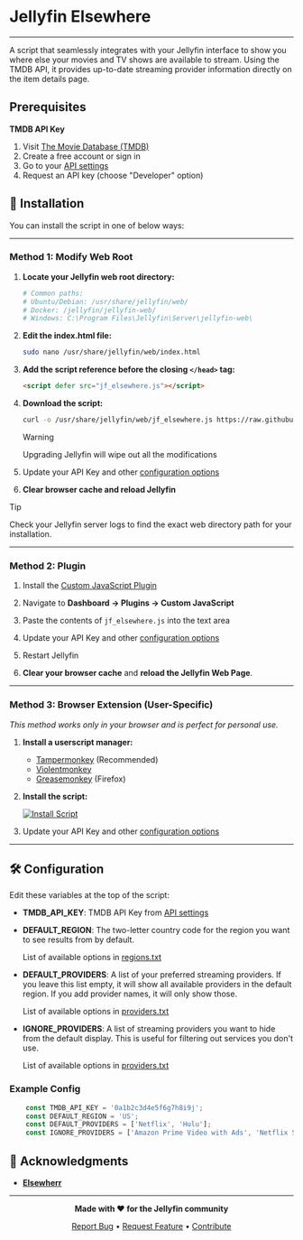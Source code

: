 # Jellyfin Elsewhere

----

A script that seamlessly integrates with your Jellyfin interface to show you where else your movies and TV shows are available to stream. Using the TMDB API, it provides up-to-date streaming provider information directly on the item details page.


## Prerequisites

 **TMDB API Key**
1. Visit [The Movie Database (TMDB)](https://www.themoviedb.org/)
2. Create a free account or sign in
3. Go to your [API settings](https://www.themoviedb.org/settings/api)
4. Request an API key (choose "Developer" option)

## 🔧 Installation

You can install the script in one of below ways:

---

### **Method 1: Modify Web Root**

1. **Locate your Jellyfin web root directory:**
   ```bash
   # Common paths:
   # Ubuntu/Debian: /usr/share/jellyfin/web/
   # Docker: /jellyfin/jellyfin-web/
   # Windows: C:\Program Files\Jellyfin\Server\jellyfin-web\
   ```

2. **Edit the index.html file:**
   ```bash
   sudo nano /usr/share/jellyfin/web/index.html
   ```

3. **Add the script reference before the closing `</head>` tag:**
   ```html
   <script defer src="jf_elsewhere.js"></script>
   ```

4. **Download the script:**
   ```bash
   curl -o /usr/share/jellyfin/web/jf_elsewhere.js https://raw.githubusercontent.com/n00bcodr/jellyfin-elsewhere/main/jf_elsewhere.js
   ```
   > [!Warning]
   > Upgrading Jellyfin will wipe out all the modifications


5. Update your API Key and other [configuration options](#config)

6. **Clear browser cache and reload Jellyfin**

> [!TIP]
> Check your Jellyfin server logs to find the exact web directory path for your installation.

---

### **Method 2: Plugin**

1. Install the [Custom JavaScript Plugin](https://github.com/johnpc/jellyfin-plugin-custom-javascript)

2. Navigate to **Dashboard -> Plugins -> Custom JavaScript**

3. Paste the contents of `jf_elsewhere.js` into the text area

4. Update your API Key and other [configuration options](#config)

5. Restart Jellyfin

6. **Clear your browser cache** and **reload the Jellyfin Web Page**.

---

### **Method 3: Browser Extension (User-Specific)**

*This method works only in your browser and is perfect for personal use.*

1. **Install a userscript manager:**
   - [Tampermonkey](https://www.tampermonkey.net/) (Recommended)
   - [Violentmonkey](https://violentmonkey.github.io/)
   - [Greasemonkey](https://addons.mozilla.org/en-GB/firefox/addon/greasemonkey/) (Firefox)

2. **Install the script:**

   [![Install Script](https://img.shields.io/badge/Install%20Script-blue?style=for-the-badge)](https://github.com/n00bcodr/Jellyfin-elsewhere/raw/main/jf_elsewhere.js)


3. Update your API Key and other [configuration options](#config)

---


## <a name="config">🛠️ Configuration</a>

Edit these variables at the top of the script:

- **TMDB_API_KEY**: TMDB API Key from [API settings](https://www.themoviedb.org/settings/api)

- **DEFAULT_REGION**: The two-letter country code for the region you want to see results from by default.

   List of available options in [regions.txt](resources/regions.txt)

- **DEFAULT_PROVIDERS**: A list of your preferred streaming providers. If you leave this list empty, it will show all available providers in the default region. If you add provider names, it will only show those.

   List of available options in [providers.txt](resources/providers.txt)

- **IGNORE_PROVIDERS**: A list of streaming providers you want to hide from the default display. This is useful for filtering out services you don't use.

   List of available options in [providers.txt](resources/providers.txt)


### Example Config


```javascript
    const TMDB_API_KEY = '0a1b2c3d4e5f6g7h8i9j';
    const DEFAULT_REGION = 'US';
    const DEFAULT_PROVIDERS = ['Netflix', 'Hulu'];
    const IGNORE_PROVIDERS = ['Amazon Prime Video with Ads', 'Netflix Standard with Ads'];
```



## 🙏 Acknowledgments

- **[Elsewherr](https://github.com/Adman1020/Elsewherr)**

---

<div align="center">

**Made with ❤️ for the Jellyfin community**

[Report Bug](https://github.com/n00bcodr/Jellyfin-Elsewhere/issues) • [Request Feature](https://github.com/n00bcodr/Jellyfin-Elsewhere/issues) • [Contribute](https://github.com/n00bcodr/Jellyfin-Elsewhere/pulls)

</div>